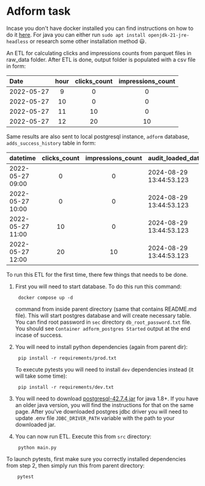 # Adform task

Incase you don't have docker installed you can find instructions on how to do it
[here](https://docs.docker.com/engine/install/ubuntu/#install-using-the-repository).
For java you can either run `sudo apt install openjdk-21-jre-headless` or research
some other installation method :smiley:.

An ETL for calculating clicks and impressions counts from parquet files in
raw_data folder. After ETL is done, output folder is populated with a csv file
in form:

| Date       | hour | clicks_count | impressions_count |
| :--------- | :--: | :----------: | :---------------: |
| 2022-05-27 |   9  |      0       |         0         |
| 2022-05-27 |  10  |      0       |         0         |
| 2022-05-27 |  11  |     10       |         0         |
| 2022-05-27 |  12  |     20       |        10         |

Same results are also sent to local postgresql instance, `adform` database,
`adds_success_history` table in form:

| datetime         | clicks_count | impressions_count | audit_loaded_datetime   |
| :--------------- | :----------: | :---------------: | :---------------------- |
| 2022-05-27 09:00 |      0       |         0         | 2024-08-29 13:44:53.123 |
| 2022-05-27 10:00 |      0       |         0         | 2024-08-29 13:44:53.123 |
| 2022-05-27 11:00 |     10       |         0         | 2024-08-29 13:44:53.123 |
| 2022-05-27 12:00 |     20       |        10         | 2024-08-29 13:44:53.123 |

To run this ETL for the first time, there few things that needs to be done.

1. First you will need to start database. To do this run this command:

        docker compose up -d

    command from inside parent directory (same that contains README.md file). This will start
    postgres database and will create necessary table. You can find root password in `sec`
    directory `db_root_password.txt` file. You should see `Container adform_postgres Started`
    output at the end incase of success. 

2. You will need to install python dependencies (again from parent dir):

        pip install -r requirements/prod.txt

    To execute pytests you will need to install `dev` dependencies instead (it will take some time):

        pip install -r requirements/dev.txt

3. You will need to download [postgresql-42.7.4.jar](https://jdbc.postgresql.org/download/)
    for java 1.8+. If you have an older java version, you will find the instructions for that
    on the same page. After you've downloaded postgres jdbc driver you will need to update
    .env file `JDBC_DRIVER_PATH` variable with the path to your downloaded jar.

4. You can now run ETL. Execute this from `src` directory:

        python main.py

To launch pytests, first make sure you correctly installed dependencies from step 2, then
simply run this from parent directory:

        pytest
